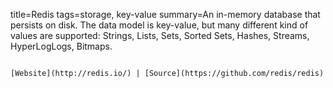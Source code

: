 title=Redis
tags=storage, key-value
summary=An in-memory database that persists on disk. The data model is key-value, but many different kind of values are supported: Strings, Lists, Sets, Sorted Sets, Hashes, Streams, HyperLogLogs, Bitmaps.
~~~~~~

[Website](http://redis.io/) | [Source](https://github.com/redis/redis)
